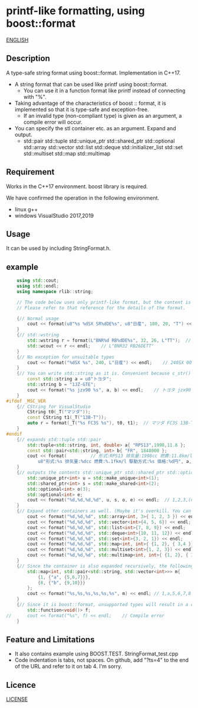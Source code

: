 # printf-like formatting, using boost::format

[ENGLISH](/README.md)

## Description

A type-safe string format using boost::format. Implementation in C++17.

+ A string format that can be used like printf using boost::format.
  + You can use it in a function format like printf instead of connecting with "%".
+ Taking advantage of the characteristics of boost :: format, it is implemented so that it is type-safe and exception-free.
  + If an invalid type (non-compliant type) is given as an argument, a compile error will occur.
+ You can specify the stl container etc. as an argument. Expand and output.
  + std::pair std::tuple
    std::unique_ptr std::shared_ptr std::optional
    std::array std::vector std::list std::deque std::initializer_list
    std::set std::multiset std::map std::multimap


## Requirement

Works in the C++17 environment. boost library is required.

We have confirmed the operation in the following environment.
+ linux g++
+ windows VisualStudio 2017,2019

## Usage

It can be used by including StringFormat.h.

## example

```c++
    using std::cout;
    using std::endl;
    using namespace rlib::string;

    // The code below uses only printf-like format, but the content is boost::format.
    // Please refer to that reference for the details of the format.

    {// Normal usage
        cout << format(u8"%s %dSX SR%dDE%s", u8"日産", 180, 20, "T") << endl;   // 日産 180SX SR20DET
    }
    {// std::wstring
        std::wstring r = format(L"BNR%d RB%dDE%s", 32, 26, L"TT");  // L"BNR32 RB26DETT"
        std::wcout << r << endl;    // L"BNR32 RB26DETT"
    }
    {// No exception for unsuitable types
        cout << format("%dSX %s", 240, L"日産") << endl;    // 240SX 00007FF742CC123C(例)
    }
    {// You can write std::string as it is. Convenient because c_str() is not required.
        const std::string a = u8"トヨタ";
        std::string b = "1JZ-GTE";
        cout << format("%s jzx90 %s", a, b) << endl;    // トヨタ jzx90 1JZ-GTE
    }
#ifdef _MSC_VER
    {// CString for VisualStudio
        CString t0(_T("マツダ"));
        const CString t1(_T("13B-T"));
        auto r = format(_T("%s FC3S %s"), t0, t1);  // マツダ FC3S 13B-T
    }
#endif
    {// expands std::tuple std::pair
        std::tuple<std::string, int, double> a{ "RPS13",1998,11.8 };
        const std::pair<std::string, int> b{ "FR", 1848000 };
        cout << format(         // 形式:RPS13 排気量:1998cc 燃費:11.8km/l 駆動方式:FR 価格:1848000円
            u8"形式:%s 排気量:%dcc 燃費:%.1fkm/l 駆動方式:%s 価格:%d円", a, b) << endl;
    }
    {// outputs the contents std::unique_ptr std::shared_ptr std::optional. If it is empty(invalid), "(null)" is output.
        std::unique_ptr<int> u = std::make_unique<int>(1);
        std::shared_ptr<int> s = std::make_shared<int>(2);
        std::optional<int> o(3);
        std::optional<int> e;
        cout << format("%d,%d,%d,%d", u, s, o, e) << endl;  // 1,2,3,(null)
    }
    {// Expand other containers as well. (Maybe it's overkill. You can just give it a compile error.)
        cout << format("%d,%d,%d", std::array<int, 3>{ 1, 2, 3 }) << endl;          // 1,2,3
        cout << format("%d,%d,%d", std::vector<int>{4, 5, 6}) << endl;              // 4,5,6
        cout << format("%d,%d,%d", std::list<int>{7, 8, 9}) << endl;                // 7,8,9
        cout << format("%d,%d,%d", std::deque<int>{10, 11, 12}) << endl;            // 10,11,12
        cout << format("%d,%d,%d", std::set<int>{3, 2, 1}) << endl;                 // 1,2,3 (It is the order that can be taken)
        cout << format("%d,%d,%d", std::map<int, int>{ {1, 2}, { 3,4 }}) << endl;   // 1,2,3
        cout << format("%d,%d,%d", std::multiset<int>{1, 2, 3}) << endl;            // 1,2,3"
        cout << format("%d,%d,%d", std::multimap<int, int>{ {1, 2}, { 3,4 }}) << endl;// 1,2,3
    }
    {// Since the container is also expanded recursively, the following types are also possible.
        std::map<int, std::pair<std::string, std::vector<int>>> m{
            {1, {"a", {5,6,7}}},
            {8, {"b", {9,10}}}
        };
        cout << format("%s,%s,%s,%s,%s,%s", m) << endl; // 1,a,5,6,7,8
    }
    {// Since it is boost::format, unsupported types will result in a compile error.
        std::function<void()> f;
//      cout << format("%s", f) << endl;    // Compile error
    }
```

## Feature and Limitations

- It also contains example using BOOST.TEST. StringFormat_test.cpp
- Code indentation is tabs, not spaces. On github, add "?ts=4" to the end of the URL and refer to it on tab 4. I'm sorry.

## Licence

[LICENSE](/LICENSE)

